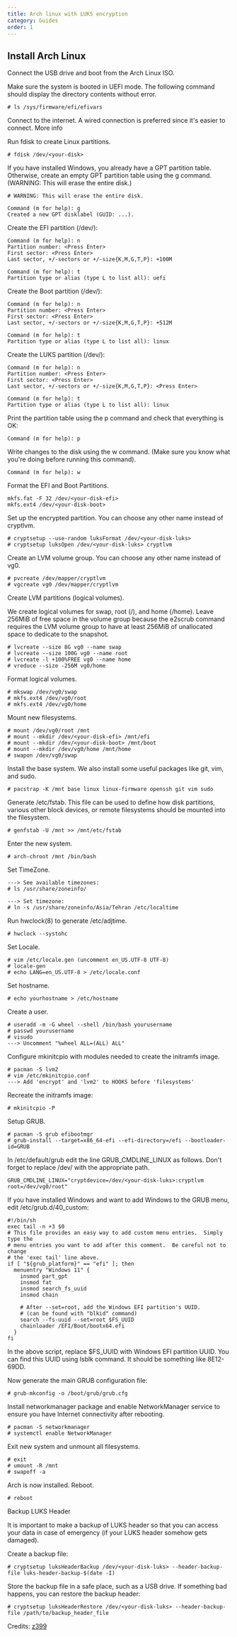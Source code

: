 ```yaml
---
title: Arch linux with LUKS encryption 
category: Guides
order: 1
---
```


## Install Arch Linux

  Connect the USB drive and boot from the Arch Linux ISO.
  
  Make sure the system is booted in UEFI mode. The following command should display the directory contents without error.

    # ls /sys/firmware/efi/efivars
 
  Connect to the internet. A wired connection is preferred since it's easier to connect. More info

  Run fdisk to create Linux partitions.

    # fdisk /dev/<your-disk>

  If you have installed Windows, you already have a GPT partition table. Otherwise, create an empty GPT partition table using the g command. (WARNING: This will erase the entire disk.)

    # WARNING: This will erase the entire disk.

    Command (m for help): g
    Created a new GPT disklabel (GUID: ...).

   Create the EFI partition (/dev/<your-disk-efi>):

    Command (m for help): n
    Partition number: <Press Enter>
    First sector: <Press Enter>
    Last sector, +/-sectors or +/-size{K,M,G,T,P}: +100M

    Command (m for help): t
    Partition type or alias (type L to list all): uefi

   Create the Boot partition (/dev/<your-disk-boot>):

    Command (m for help): n
    Partition number: <Press Enter>
    First sector: <Press Enter>
    Last sector, +/-sectors or +/-size{K,M,G,T,P}: +512M

    Command (m for help): t
    Partition type or alias (type L to list all): linux

   Create the LUKS partition (/dev/<your-disk-luks>):

    Command (m for help): n
    Partition number: <Press Enter>
    First sector: <Press Enter>
    Last sector, +/-sectors or +/-size{K,M,G,T,P}: <Press Enter>

    Command (m for help): t
    Partition type or alias (type L to list all): linux

  Print the partition table using the p command and check that everything is OK:

    Command (m for help): p

  Write changes to the disk using the w command. (Make sure you know what you're doing before running this command).

    Command (m for help): w

  Format the EFI and Boot Partitions.

    mkfs.fat -F 32 /dev/<your-disk-efi>
    mkfs.ext4 /dev/<your-disk-boot>

  Set up the encrypted partition. You can choose any other name instead of cryptlvm.

    # cryptsetup --use-random luksFormat /dev/<your-disk-luks>
    # cryptsetup luksOpen /dev/<your-disk-luks> cryptlvm

  Create an LVM volume group. You can choose any other name instead of vg0.

    # pvcreate /dev/mapper/cryptlvm
    # vgcreate vg0 /dev/mapper/cryptlvm

  Create LVM partitions (logical volumes).

 We create logical volumes for swap, root (/), and home (/home). Leave 256MiB of free space in the volume group because the e2scrub command requires the LVM volume group to have at least 256MiB of unallocated space to dedicate to the snapshot.

    # lvcreate --size 8G vg0 --name swap
    # lvcreate --size 100G vg0 --name root
    # lvcreate -l +100%FREE vg0 --name home
    # vreduce --size -256M vg0/home

 Format logical volumes.

    # mkswap /dev/vg0/swap
    # mkfs.ext4 /dev/vg0/root
    # mkfs.ext4 /dev/vg0/home

 Mount new filesystems.

    # mount /dev/vg0/root /mnt
    # mount --mkdir /dev/<your-disk-efi> /mnt/efi
    # mount --mkdir /dev/<your-disk-boot> /mnt/boot
    # mount --mkdir /dev/vg0/home /mnt/home
    # swapon /dev/vg0/swap

 Install the base system. We also install some useful packages like git, vim, and sudo.

    # pacstrap -K /mnt base linux linux-firmware openssh git vim sudo

 Generate /etc/fstab. This file can be used to define how disk partitions, various other block devices, or remote filesystems should be mounted into the filesystem.

    # genfstab -U /mnt >> /mnt/etc/fstab

 Enter the new system.

    # arch-chroot /mnt /bin/bash

 Set TimeZone.

    ---> See available timezones:
    # ls /usr/share/zoneinfo/

    ---> Set timezone:
    # ln -s /usr/share/zoneinfo/Asia/Tehran /etc/localtime

 Run hwclock(8) to generate /etc/adjtime.

    # hwclock --systohc

 Set Locale.

    # vim /etc/locale.gen (uncomment en_US.UTF-8 UTF-8)
    # locale-gen
    # echo LANG=en_US.UTF-8 > /etc/locale.conf

 Set hostname.

    # echo yourhostname > /etc/hostname

 Create a user.

    # useradd -m -G wheel --shell /bin/bash yourusername
    # passwd yourusername
    # visudo
    ---> Uncomment "%wheel ALL=(ALL) ALL"

 Configure mkinitcpio with modules needed to create the initramfs image.

    # pacman -S lvm2
    # vim /etc/mkinitcpio.conf
    ---> Add 'encrypt' and 'lvm2' to HOOKS before 'filesystems'

 Recreate the initramfs image:

    # mkinitcpio -P

 Setup GRUB.

    # pacman -S grub efibootmgr
    # grub-install --target=x86_64-efi --efi-directory=/efi --bootloader-id=GRUB

In /etc/default/grub edit the line GRUB_CMDLINE_LINUX as follows. Don't forget to replace /dev/<your-disk-luks> with the appropriate path.

    GRUB_CMDLINE_LINUX="cryptdevice=/dev/<your-disk-luks>:cryptlvm root=/dev/vg0/root"

If you have installed Windows and want to add Windows to the GRUB menu, edit /etc/grub.d/40_custom:

    #!/bin/sh
    exec tail -n +3 $0
    # This file provides an easy way to add custom menu entries.  Simply type the
    # menu entries you want to add after this comment.  Be careful not to change
    # the 'exec tail' line above.
    if [ "${grub_platform}" == "efi" ]; then
      menuentry "Windows 11" {
        insmod part_gpt
        insmod fat
        insmod search_fs_uuid
        insmod chain

        # After --set=root, add the Windows EFI partition's UUID.
        # (can be found with "blkid" command)
        search --fs-uuid --set=root $FS_UUID
        chainloader /EFI/Boot/bootx64.efi
      }
    fi

In the above script, replace $FS_UUID with Windows EFI partition UUID. You can find this UUID using lsblk command. It should be something like 8E12-69DD.

Now generate the main GRUB configuration file:

    # grub-mkconfig -o /boot/grub/grub.cfg

Install networkmanager package and enable NetworkManager service to ensure you have Internet connectivity after rebooting.

    # pacman -S networkmanager
    # systemctl enable NetworkManager

Exit new system and unmount all filesystems.

    # exit
    # umount -R /mnt
    # swapoff -a

Arch is now installed. Reboot.

    # reboot


Backup LUKS Header

It is important to make a backup of LUKS header so that you can access your data in case of emergency (if your LUKS header somehow gets damaged).

Create a backup file:

    # cryptsetup luksHeaderBackup /dev/<your-disk-luks> --header-backup-file luks-header-backup-$(date -I)

Store the backup file in a safe place, such as a USB drive. If something bad happens, you can restore the backup header:

    # cryptsetup luksHeaderRestore /dev/<your-disk-luks> --header-backup-file /path/to/backup_header_file


Credits: [z399](https://github.com/z399)

